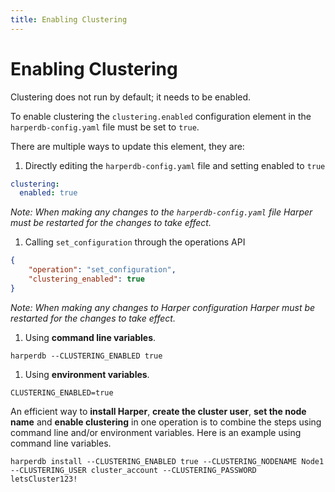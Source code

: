 ```yaml
---
title: Enabling Clustering
---
```


# Enabling Clustering

Clustering does not run by default; it needs to be enabled.

To enable clustering the `clustering.enabled` configuration element in the `harperdb-config.yaml` file must be set to `true`.

There are multiple ways to update this element, they are:

1. Directly editing the `harperdb-config.yaml` file and setting enabled to `true`

```yaml
clustering:
  enabled: true
```

_Note: When making any changes to the `harperdb-config.yaml` file Harper must be restarted for the changes to take effect._

1. Calling `set_configuration` through the operations API

```json
{
	"operation": "set_configuration",
	"clustering_enabled": true
}
```

_Note: When making any changes to Harper configuration Harper must be restarted for the changes to take effect._

1. Using **command line variables**.

```
harperdb --CLUSTERING_ENABLED true
```

1. Using **environment variables**.

```
CLUSTERING_ENABLED=true
```

An efficient way to **install Harper**, **create the cluster user**, **set the node name** and **enable clustering** in one operation is to combine the steps using command line and/or environment variables. Here is an example using command line variables.

```
harperdb install --CLUSTERING_ENABLED true --CLUSTERING_NODENAME Node1 --CLUSTERING_USER cluster_account --CLUSTERING_PASSWORD letsCluster123!
```
